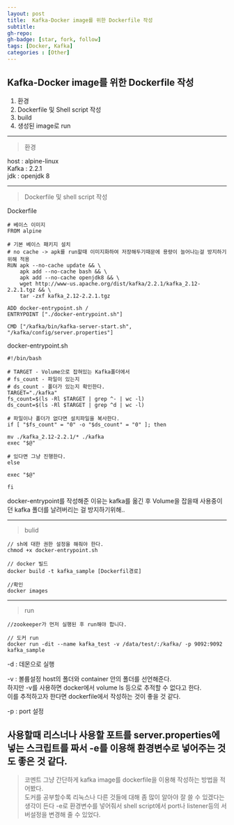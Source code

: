 ```yaml
---
layout: post
title:  Kafka-Docker image를 위한 Dockerfile 작성
subtitle: 
gh-repo: 
gh-badge: [star, fork, follow]
tags: [Docker, Kafka]
categories : [Other]
---
```



## Kafka-Docker image를 위한 Dockerfile 작성

1. 환경
2. Dockerfile 및 Shell script 작성
3. build
4. 생성된 image로 run

---

>환경

host : alpine-linux  
Kafka : 2.2.1  
jdk : openjdk 8  

---
>Dockerfile 및 shell script 작성

Dockerfile
~~~
# 베이스 이미지
FROM alpine

# 기본 베이스 패키지 설치
# no cache -> apk를 run할때 이미지화하여 저장해두기때문에 용량이 늘어나는걸 방지하기위해 적용
RUN apk --no-cache update && \
	apk add --no-cache bash && \
	apk add --no-cache openjdk8 && \
	wget http://www-us.apache.org/dist/kafka/2.2.1/kafka_2.12-2.2.1.tgz && \
	tar -zxf kafka_2.12-2.2.1.tgz 

ADD docker-entrypoint.sh / 
ENTRYPOINT ["./docker-entrypoint.sh"]

CMD ["/kafka/bin/kafka-server-start.sh", "/kafka/config/server.properties"]
~~~

docker-entrypoint.sh
~~~
#!/bin/bash

# TARGET - Volume으로 잡혀있는 Kafka폴더에서 
# fs_count - 파일이 있는지
# ds_count - 폴더가 있는지 확인한다.
TARGET="./kafka"
fs_count=$(ls -Rl $TARGET | grep ^- | wc -l)
ds_count=$(ls -Rl $TARGET | grep ^d | wc -l)

# 파일이나 폴더가 없다면 설치파일을 복사한다.
if [ "$fs_count" = "0" -o "$ds_count" = "0" ]; then

mv ./kafka_2.12-2.2.1/* ./kafka
exec "$@"

# 있다면 그냥 진행한다.
else

exec "$@"

fi
~~~

docker-entrypoint를 작성해준 이유는 kafka를 옮긴 후 Volume을 잡을때 사용중이던 kafka 폴더를 날려버리는 걸 방지하기위해..


---

>bulid

~~~
// sh에 대한 권한 설정을 해줘야 한다.
chmod +x docker-entrypoint.sh

// docker 빌드
docker build -t kafka_sample [Dockerfil경로]

//확인
docker images
~~~


---
>run

~~~
//zookeeper가 먼저 실행된 후 run해야 합니다.

// 도커 run
docker run -dit --name kafka_test -v /data/test/:/kafka/ -p 9092:9092 kafka_sample

~~~
-d : 데몬으로 실행

-v : 볼륨설정 host의 폴더와 container 안의 폴더를 선언해준다.  
	하지만 -v를 사용하면 docker에서 volume ls 등으로 추적할 수 없다고 한다.  
	이를 추적하고자 한다면 dockerfile에서 작성하는 것이 좋을 것 같다.

-p : port 설정


사용할때 리스너나 사용할 포트를 server.properties에 넣는 스크립트를 짜서 -e를 이용해 환경변수로 넣어주는 것도 좋은 것 같다.
---
>코멘트
그냥 간단하게 kafka image를 dockerfile을 이용해 작성하는 방법을 적어봤다.  
도커를 공부할수록 리눅스나 다른 것들에 대해 좀 많이 알아야 잘 쓸 수 있겠다는 생각이 든다 
-e로 환경변수를 넣어줘서 shell script에서 port나 listener등의 서버설정을 변경해 줄 수 있었다.